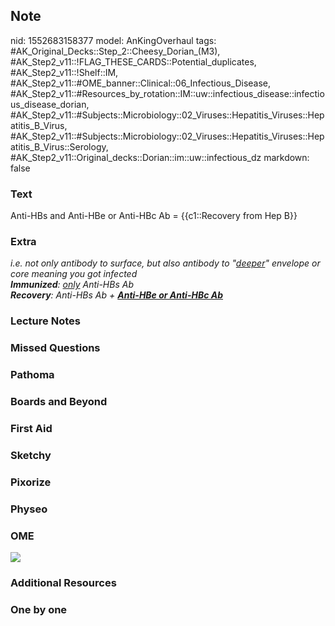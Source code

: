 ## Note
nid: 1552683158377
model: AnKingOverhaul
tags: #AK_Original_Decks::Step_2::Cheesy_Dorian_(M3), #AK_Step2_v11::!FLAG_THESE_CARDS::Potential_duplicates, #AK_Step2_v11::!Shelf::IM, #AK_Step2_v11::#OME_banner::Clinical::06_Infectious_Disease, #AK_Step2_v11::#Resources_by_rotation::IM::uw::infectious_disease::infectious_disease_dorian, #AK_Step2_v11::#Subjects::Microbiology::02_Viruses::Hepatitis_Viruses::Hepatitis_B_Virus, #AK_Step2_v11::#Subjects::Microbiology::02_Viruses::Hepatitis_Viruses::Hepatitis_B_Virus::Serology, #AK_Step2_v11::Original_decks::Dorian::im::uw::infectious_dz
markdown: false

### Text
Anti-HBs and Anti-HBe or Anti-HBc Ab = {{c1::Recovery from Hep B}}

### Extra
<div>
  <div style="display: inline !important;">
    <i>i.e. not only antibody to surface, but also antibody to
    "<u>deeper</u>" envelope or core meaning you got infected</i>
  </div>
</div>
<div>
  <div style="display: inline !important;"></div>
</div>
<div>
  <div style="display: inline !important;">
  </div><i><b>Immunized</b>: <u>only</u> Anti-HBs Ab</i>
  <div>
    <i><b>Recovery</b>: Anti-HBs Ab + <b><u>Anti-HBe or Anti-HBc
    Ab</u></b></i>
  </div>
</div>

### Lecture Notes


### Missed Questions


### Pathoma


### Boards and Beyond


### First Aid


### Sketchy


### Pixorize


### Physeo


### OME
<div class="ome-widget">
  <a href=
  "https://onlinemeded.org/spa/infectious-disease?ref=anki"><img src="_OME_AnkiFlashcards_Topic_4.png"></a>
</div>

### Additional Resources


### One by one

